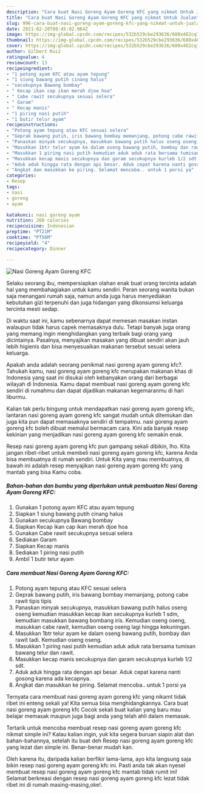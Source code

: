 ```yaml
---
description: "Cara buat Nasi Goreng Ayam Goreng KFC yang nikmat Untuk Jualan"
title: "Cara buat Nasi Goreng Ayam Goreng KFC yang nikmat Untuk Jualan"
slug: 996-cara-buat-nasi-goreng-ayam-goreng-kfc-yang-nikmat-untuk-jualan
date: 2021-02-28T08:45:02.064Z
image: https://img-global.cpcdn.com/recipes/532b529cbe293636/680x482cq70/nasi-goreng-ayam-goreng-kfc-foto-resep-utama.jpg
thumbnail: https://img-global.cpcdn.com/recipes/532b529cbe293636/680x482cq70/nasi-goreng-ayam-goreng-kfc-foto-resep-utama.jpg
cover: https://img-global.cpcdn.com/recipes/532b529cbe293636/680x482cq70/nasi-goreng-ayam-goreng-kfc-foto-resep-utama.jpg
author: Gilbert Ruiz
ratingvalue: 4
reviewcount: 13
recipeingredient:
- "1 potong ayam KFC atau ayam tepung"
- "1 siung bawang putih cinang halus"
- "secukupnya Bawang bombay"
- " Kecap ikan cap ikan merah djoe hoa"
- " Cabe rawit secukupnya sesuai selera"
- " Garam"
- " Kecap manis"
- "1 piring nasi putih"
- "1 butir telur ayam"
recipeinstructions:
- "Potong ayam tepung atau KFC sesuai selera"
- "Geprak bawang putih, iris bawang bombay memanjang, potong cabe rawit tipis tipis"
- "Panaskan minyak secukupnya, masukkan bawang putih halus oseng oseng kemudian masukkan kecap ikan secukupnya kurleb 1 sdm, kemudian masukkan bawang bombang iris. Kemudian oseng oseng, masukkan cabe rawit, kemudian oseng oseng lagi hingga kekuningan."
- "Masukkan 1btr telur ayam ke dalam oseng bawang putih, bombay dan rawit tadi. Kemudian oseng oseng."
- "Masukkan 1 piring nasi putih kemudian aduk aduk rata bersama tumisan bawang telur dan rawit."
- "Masukkan kecap manis secukupnya dan garam secukupnya kurleb 1/2 sdt."
- "Aduk aduk hingga rata dengan api besar. Aduk cepat karena nanti gosong karena ada kecapnya."
- "Angkat dan masukkan ke piring. Selamat mencoba.. untuk 1 porsi ya"
categories:
- Resep
tags:
- nasi
- goreng
- ayam

katakunci: nasi goreng ayam 
nutrition: 260 calories
recipecuisine: Indonesian
preptime: "PT21M"
cooktime: "PT56M"
recipeyield: "4"
recipecategory: Dinner

---
```



![Nasi Goreng Ayam Goreng KFC](https://img-global.cpcdn.com/recipes/532b529cbe293636/680x482cq70/nasi-goreng-ayam-goreng-kfc-foto-resep-utama.jpg)

Selaku seorang ibu, mempersiapkan olahan enak buat orang tercinta adalah hal yang membahagiakan untuk kamu sendiri. Peran seorang  wanita bukan saja menangani rumah saja, namun anda juga harus menyediakan kebutuhan gizi terpenuhi dan juga hidangan yang dikonsumsi keluarga tercinta mesti sedap.

Di waktu  saat ini, kamu sebenarnya dapat memesan masakan instan walaupun tidak harus capek memasaknya dulu. Tetapi banyak juga orang yang memang ingin menghidangkan yang terbaik bagi orang yang dicintainya. Pasalnya, menyajikan masakan yang dibuat sendiri akan jauh lebih higienis dan bisa menyesuaikan makanan tersebut sesuai selera keluarga. 



Apakah anda adalah seorang penikmat nasi goreng ayam goreng kfc?. Tahukah kamu, nasi goreng ayam goreng kfc merupakan makanan khas di Indonesia yang saat ini disukai oleh kebanyakan orang dari berbagai wilayah di Indonesia. Kamu dapat membuat nasi goreng ayam goreng kfc sendiri di rumahmu dan dapat dijadikan makanan kegemaranmu di hari liburmu.

Kalian tak perlu bingung untuk mendapatkan nasi goreng ayam goreng kfc, lantaran nasi goreng ayam goreng kfc sangat mudah untuk ditemukan dan juga kita pun dapat memasaknya sendiri di tempatmu. nasi goreng ayam goreng kfc boleh dibuat memalui bermacam cara. Kini ada banyak resep kekinian yang menjadikan nasi goreng ayam goreng kfc semakin enak.

Resep nasi goreng ayam goreng kfc pun gampang sekali dibikin, lho. Kita jangan ribet-ribet untuk membeli nasi goreng ayam goreng kfc, karena Anda bisa membuatnya di rumah sendiri. Untuk Kita yang mau membuatnya, di bawah ini adalah resep menyajikan nasi goreng ayam goreng kfc yang mantab yang bisa Kamu coba.

<!--inarticleads1-->

##### Bahan-bahan dan bumbu yang diperlukan untuk pembuatan Nasi Goreng Ayam Goreng KFC:

1. Gunakan 1 potong ayam KFC atau ayam tepung
1. Siapkan 1 siung bawang putih cinang halus
1. Gunakan secukupnya Bawang bombay
1. Siapkan  Kecap ikan cap ikan merah djoe hoa
1. Gunakan  Cabe rawit secukupnya sesuai selera
1. Sediakan  Garam
1. Siapkan  Kecap manis
1. Sediakan 1 piring nasi putih
1. Ambil 1 butir telur ayam




<!--inarticleads2-->

##### Cara membuat Nasi Goreng Ayam Goreng KFC:

1. Potong ayam tepung atau KFC sesuai selera
1. Geprak bawang putih, iris bawang bombay memanjang, potong cabe rawit tipis tipis
1. Panaskan minyak secukupnya, masukkan bawang putih halus oseng oseng kemudian masukkan kecap ikan secukupnya kurleb 1 sdm, kemudian masukkan bawang bombang iris. Kemudian oseng oseng, masukkan cabe rawit, kemudian oseng oseng lagi hingga kekuningan.
1. Masukkan 1btr telur ayam ke dalam oseng bawang putih, bombay dan rawit tadi. Kemudian oseng oseng.
1. Masukkan 1 piring nasi putih kemudian aduk aduk rata bersama tumisan bawang telur dan rawit.
1. Masukkan kecap manis secukupnya dan garam secukupnya kurleb 1/2 sdt.
1. Aduk aduk hingga rata dengan api besar. Aduk cepat karena nanti gosong karena ada kecapnya.
1. Angkat dan masukkan ke piring. Selamat mencoba.. untuk 1 porsi ya




Ternyata cara membuat nasi goreng ayam goreng kfc yang nikamt tidak ribet ini enteng sekali ya! Kita semua bisa menghidangkannya. Cara buat nasi goreng ayam goreng kfc Cocok sekali buat kalian yang baru mau belajar memasak maupun juga bagi anda yang telah ahli dalam memasak.

Tertarik untuk mencoba membuat resep nasi goreng ayam goreng kfc nikmat simple ini? Kalau kalian ingin, yuk kita segera buruan siapin alat dan bahan-bahannya, setelah itu buat deh Resep nasi goreng ayam goreng kfc yang lezat dan simple ini. Benar-benar mudah kan. 

Oleh karena itu, daripada kalian berfikir lama-lama, ayo kita langsung saja bikin resep nasi goreng ayam goreng kfc ini. Pasti anda tak akan nyesel membuat resep nasi goreng ayam goreng kfc mantab tidak rumit ini! Selamat berkreasi dengan resep nasi goreng ayam goreng kfc lezat tidak ribet ini di rumah masing-masing,oke!.

